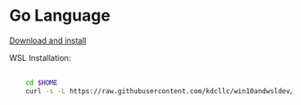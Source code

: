 # Go Language

[Download and install](https://golang.org/dl/)

WSL Installation:

```bash
    
    cd $HOME
    curl -s -L https://raw.githubusercontent.com/kdcllc/win10andwsldev/master/scripts/wsl-go-install.sh | sudo bash
```